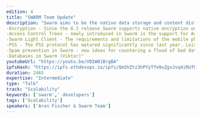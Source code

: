 ```yaml
---
edition: 4
title: "SWARM Team Update"
description: "Swarm aims to be the native data storage and content distribution infrastructure layer of the "Web 3.0".Since our last update at Devcon3 in Cancun, Swarm has seen major progress in its codebase. The long awaited network rewrite has been completed and several new features have been merged. In this talk members of the Swarm Team will present quick updates. For example, here are some of the updates we'd touch upon: 
-Encryption - Since the 0.3 release Swarm supports native encryption on the chunk level. Daniel will present a quick overview. 
-Access Control Trees - newly introduced in Swarm is the support for Access Control Trees. This feature increases the utility of Swarm to a wide range of use cases. Elad will sketch the main features. 
-Swarm Light Client - The requirements and limitations of the mobile phone present unique challenges for Swarm and we have begun to address them with the Swarm Light Client. Attila will give an update on this project. 
-PSS - The PSS protocol has matured significantly since last year. Lois will give the update. 
-Spam prevention in Swarm - new ideas for countering a flood of bad data. (dani & Aron) 
-Databases in Swarm (Viktor)"
youtubeUrl: "https://youtu.be/VDIW81BrgBA"
ipfsHash: "https://ipfs.ethdevops.io/ipfs/QmShZtz3hPYyTfe9uZgxJvq4iRUfRJ2sgcE6b944ggrS5x?filename=SWARM_Team_Update_by_Aron_Fischer_Swarm_Team_Devcon4-VDIW81BrgBA.mp4"
duration: 2465
expertise: "Intermediate"
type: "Talk"
track: "Scalability"
keywords: ['swarm',' developers']
tags: ['Scalability']
speakers: ['Aron Fischer & Swarm Team']
---
```

